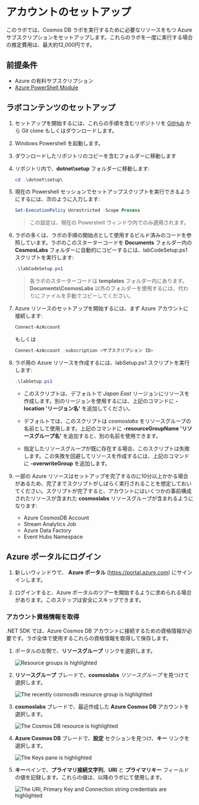 # アカウントのセットアップ

このラボでは、Cosmos DB ラボを実行するために必要なリソースをもつ Azure サブスクリプションをセットアップします。これらのラボを一度に実行する場合の推定費用は、最大約12,000円です。

## 前提条件

- Azure の有料サブスクリプション
- [Azure PowerShell Module](https://docs.microsoft.com/ja-jp/powershell/azure/install-az-ps)

## ラボコンテンツのセットアップ

1. セットアップを開始するには、これらの手順を含むリポジトリを [GitHub](https://github.com/ymasaoka/labs/tree/ja-jp) から Git clone もしくはダウンロードします。

2. Windows Powershell を起動します。
3. ダウンロードしたリポジトリのコピーを含むフォルダーに移動します
4. リポジトリ内で、**dotnet\setup** フォルダーに移動します:

   ```powershell
   cd .\dotnet\setup\
   ```

5. 現在の Powershell セッションでセットアップスクリプトを実行できるようにするには、次のように入力します:

   ```powershell
   Set-ExecutionPolicy Unrestricted -Scope Process
   ```

   > この設定は、現在の Powershell ウィンドウ内でのみ適用されます。

6. ラボの多くは、ラボの手順の開始点として使用するビルド済みのコードを参照しています。ラボのこのスターターコードを **Documents** フォルダー内の **CosmosLabs** フォルダーに自動的にコピーするには、labCodeSetup.ps1 スクリプトを実行します:

   ```powershell
   .\labCodeSetup.ps1
   ```

   > 各ラボのスターターコードは **templates** フォルダー内にあります。**Documents\CosmosLabs** 以外のフォルダーを使用するには、代わりにファイルを手動でコピーしてください。

7. Azure リソースのセットアップを開始するには、まず Azure アカウントに接続します:

   ```powershell
   Connect-AzAccount
   ```

   もしくは

   ```powershell
   Connect-AzAccount -subscription <サブスクリプション ID>
   ```

8. ラボ用の Azure リソースを作成するには、labSetup.ps1 スクリプトを実行します:

   ```powershell
   .\labSetup.ps1
   ```

   - このスクリプトは、デフォルトで _Japan East_ リージョンにリソースを作成します。別のリージョンを使用するには、上記のコマンドに **-location 'リージョン名'** を追加してください。

   - デフォルトでは、このスクリプトは _cosmoslabs_ をリソースグループの名前として使用します。上記のコマンドに **-resourceGroupName 'リソースグループ名'** を追加すると、別の名前を使用できます。

   - 指定したリソースグループが既に存在する場合、このスクリプトは失敗します。この失敗を回避してリソースを作成するには、上記のコマンドに **-overwriteGroup** を追加します。

9. 一部の Azure リソースはセットアップを完了するのに10分以上かかる場合があるため、完了までスクリプトがしばらく実行されることを想定しておいてください。スクリプトが完了すると、アカウントにはいくつかの事前構成されたリソースが含まれた **cosmoslabs** リソースグループが含まれるようになります:

   - Azure CosmosDB Account
   - Stream Analytics Job
   - Azure Data Factory
   - Event Hubs Namespace

## Azure ポータルにログイン

1. 新しいウィンドウで、 **Azure ポータル** (<https://portal.azure.com>) にサインインします。

1. ログインすると、Azure ポータルのツアーを開始するように求められる場合があります。このステップは安全にスキップできます。

### アカウント資格情報を取得

.NET SDK では、Azure Cosmos DB アカウントに接続するための資格情報が必要です。ラボ全体で使用するこれらの資格情報を取得して保存します。

1. ポータルの左側で、**リソースグループ** リンクを選択します。

   ![Resource groups is highlighted](../media/02-resource_groups.jpg "Select resource groups")

1. **リソースグループ** ブレードで、**cosmoslabs** _リソースグループ_ を見つけて選択します。

   ![The recently cosmosdb resource group is highlighted](../media/02-lab_resource_group.jpg "Select the CosmosDB resource group")

1. **cosmoslabs** ブレードで、最近作成した **Azure Cosmos DB** アカウントを選択します。

   ![The Cosmos DB resource is highlighted](../media/02-cosmos_resource.jpg "Select the Cosmos DB resource")

1. **Azure Cosmos DB** ブレードで、**設定** セクションを見つけ、**キー** リンクを選択します。

   ![The Keys pane is highlighted](../media/02-keys_pane.jpg "Select the Keys Pane")

1. **キー**ペインで、**プライマリ接続文字列**、**URI** と **プライマリキー** フィールドの値を記録します。これらの値は、以降のラボにて使用します。

   ![The URI, Primary Key and Connection string credentials are highlighted](../media/02-keys.jpg "Copy the URI, primary key and the connection string")
